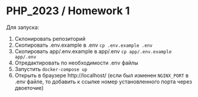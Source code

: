 # PHP_2023 / Homework 1

Для запуска:
1. Склонировать репозиторий
2. Скопировать .env.example в .env ```cp .env.example .env```
3. Скопировать app/.env.example в app/.env ```cp app/.env.example app/.env```
4. Отредактировать по необходимости .env файлы
5. Запустить ```docker-compose up```
6. Открыть в браузере http://localhost/ (если был изменен `NGINX_PORT` в .env файле, то добавить к ссылке номер установленного порта через двоеточие)
